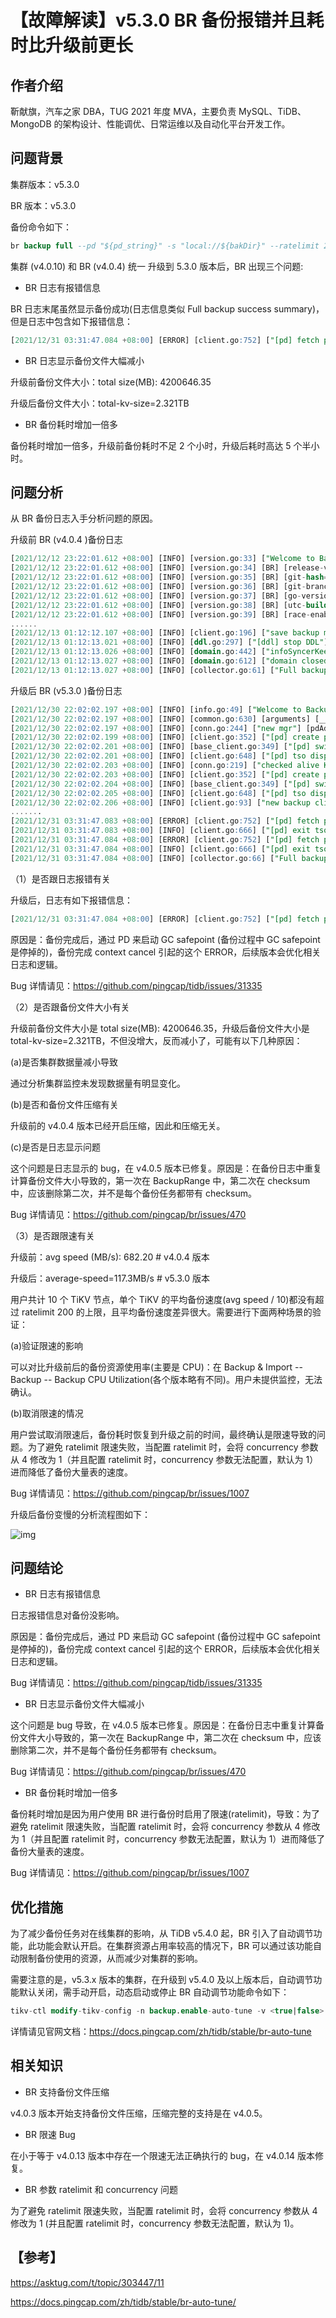 # 【故障解读】v5.3.0 BR 备份报错并且耗时比升级前更长

## 作者介绍

靳献旗，汽车之家 DBA，TUG 2021 年度 MVA，主要负责 MySQL、TiDB、MongoDB 的架构设计、性能调优、日常运维以及自动化平台开发工作。



## 问题背景

集群版本：v5.3.0

BR  版本：v5.3.0

备份命令如下：

```SQL
br backup full --pd "${pd_string}" -s "local://${bakDir}" --ratelimit 200 --log-file backup_full.log
```

集群 (v4.0.10) 和 BR (v4.0.4) 统一 升级到 5.3.0 版本后，BR 出现三个问题:

- BR 日志有报错信息

BR 日志末尾虽然显示备份成功(日志信息类似 Full backup success summary)，但是日志中包含如下报错信息：

```SQL
[2021/12/31 03:31:47.084 +08:00] [ERROR] [client.go:752] ["[pd] fetch pending tso requests error"] [dc-location=global] [error="[PD:client:ErrClientGetTSO]context canceled: context canceled"] [stack="github.com/tikv/pd/client.(*client).handleDispatcher\n\t/nfs/cache/mod/github.com/tikv/pd@v1.1.0-beta.0.20211104095303-69c86d05d379/client/client.go:752"]
```

- BR 日志显示备份文件大幅减小

升级前备份文件大小：total size(MB): 4200646.35

升级后备份文件大小：total-kv-size=2.321TB

- BR 备份耗时增加一倍多

备份耗时增加一倍多，升级前备份耗时不足 2 个小时，升级后耗时高达 5 个半小时。



## 问题分析

从 BR 备份日志入手分析问题的原因。

升级前 BR (v4.0.4 )备份日志

```SQL
[2021/12/12 23:22:01.612 +08:00] [INFO] [version.go:33] ["Welcome to Backup & Restore (BR)"]
[2021/12/12 23:22:01.612 +08:00] [INFO] [version.go:34] [BR] [release-version=v4.0.4]
[2021/12/12 23:22:01.612 +08:00] [INFO] [version.go:35] [BR] [git-hash=c91c79a8431805dcbfda2c7b2612dde6985e564c]
[2021/12/12 23:22:01.612 +08:00] [INFO] [version.go:36] [BR] [git-branch=heads/refs/tags/v4.0.4]
[2021/12/12 23:22:01.612 +08:00] [INFO] [version.go:37] [BR] [go-version=go1.13]
[2021/12/12 23:22:01.612 +08:00] [INFO] [version.go:38] [BR] [utc-build-time="2020-07-31 07:33:17"]
[2021/12/12 23:22:01.612 +08:00] [INFO] [version.go:39] [BR] [race-enabled=false]
......
[2021/12/13 01:12:12.107 +08:00] [INFO] [client.go:196] ["save backup meta"] [path=local:///dbbak/tidbFullBak/mg_tidb_full_20211212232201] [size=24088950][2021/12/13 01:12:13.021 +08:00] [INFO] [ddl.go:384] ["[ddl] DDL closed"] [ID=d57b89e9-b1c0-45a1-9659-becd4249eed3] ["take time"=198.806392ms]
[2021/12/13 01:12:13.021 +08:00] [INFO] [ddl.go:297] ["[ddl] stop DDL"] [ID=d57b89e9-b1c0-45a1-9659-becd4249eed3]
[2021/12/13 01:12:13.026 +08:00] [INFO] [domain.go:442] ["infoSyncerKeeper exited."]
[2021/12/13 01:12:13.027 +08:00] [INFO] [domain.go:612] ["domain closed"] ["take time"=203.963708ms]
[2021/12/13 01:12:13.027 +08:00] [INFO] [collector.go:61] ["Full backup Success summary: total backup ranges: 16901, total success: 16901, total failed: 0, total take(s): 6157.47, total size(MB): 4200646.35, avg speed(MB/s): 682.20,total kv: 47292061388"] ["backup checksum"=7m4.429579554s] ["backup fast checksum"=6.692480306s] ["backup total regions"=55387] [BackupTS=429738563201400858] [Size=637484128247]
```

升级后 BR (v5.3.0 )备份日志

```SQL
[2021/12/30 22:02:02.197 +08:00] [INFO] [info.go:49] ["Welcome to Backup & Restore (BR)"] [release-version=v5.3.0] [git-hash=4a1b2e9fe5b5afb1068c56de47adb07098d768d6] [git-branch=heads/refs/tags/v5.3.0] [go-version=go1.16.4] [utc-build-time="2021-11-24 13:31:09"] [race-enabled=false]
[2021/12/30 22:02:02.197 +08:00] [INFO] [common.go:630] [arguments] [__command="br backup full"] [log-file=backup_full.log] [pd="[172.16.5.225:2379,172.16.5.226:2379,172.16.5.227:2379]"] [ratelimit=200] [storage=local:///dbbak/tidbFullBak/mg_tidb_full_20211230220202]
[2021/12/30 22:02:02.197 +08:00] [INFO] [conn.go:244] ["new mgr"] [pdAddrs=172.16.5.225:2379,172.16.5.226:2379,172.16.5.227:2379]
[2021/12/30 22:02:02.199 +08:00] [INFO] [client.go:352] ["[pd] create pd client with endpoints"] [pd-address="[172.16.5.225:2379,172.16.5.226:2379,172.16.5.227:2379]"]
[2021/12/30 22:02:02.201 +08:00] [INFO] [base_client.go:349] ["[pd] switch leader"] [new-leader=http://172.16.5.226:2379] [old-leader=][2021/12/30 22:02:02.201 +08:00] [INFO] [base_client.go:104] ["[pd] init cluster id"] [cluster-id=6857095228536967924]
[2021/12/30 22:02:02.201 +08:00] [INFO] [client.go:648] ["[pd] tso dispatcher created"] [dc-location=global]
[2021/12/30 22:02:02.203 +08:00] [INFO] [conn.go:219] ["checked alive KV stores"] [aliveStores=9] [totalStores=9]
[2021/12/30 22:02:02.203 +08:00] [INFO] [client.go:352] ["[pd] create pd client with endpoints"] [pd-address="[172.16.5.225:2379,172.16.5.226:2379,172.16.5.227:2379]"]
[2021/12/30 22:02:02.204 +08:00] [INFO] [base_client.go:349] ["[pd] switch leader"] [new-leader=http://172.16.5.226:2379] [old-leader=][2021/12/30 22:02:02.205 +08:00] [INFO] [base_client.go:104] ["[pd] init cluster id"] [cluster-id=6857095228536967924]
[2021/12/30 22:02:02.205 +08:00] [INFO] [client.go:648] ["[pd] tso dispatcher created"] [dc-location=global]
[2021/12/30 22:02:02.206 +08:00] [INFO] [client.go:93] ["new backup client"]
.......
[2021/12/31 03:31:47.083 +08:00] [ERROR] [client.go:752] ["[pd] fetch pending tso requests error"] [dc-location=global] [error="[PD:client:ErrClientGetTSO]context canceled: context canceled"] [stack="github.com/tikv/pd/client.(*client).handleDispatcher\n\t/nfs/cache/mod/github.com/tikv/pd@v1.1.0-beta.0.20211104095303-69c86d05d379/client/client.go:752"]
[2021/12/31 03:31:47.083 +08:00] [INFO] [client.go:666] ["[pd] exit tso dispatcher"] [dc-location=global]
[2021/12/31 03:31:47.084 +08:00] [ERROR] [client.go:752] ["[pd] fetch pending tso requests error"] [dc-location=global] [error="[PD:client:ErrClientGetTSO]context canceled: context canceled"] [stack="github.com/tikv/pd/client.(*client).handleDispatcher\n\t/nfs/cache/mod/github.com/tikv/pd@v1.1.0-beta.0.20211104095303-69c86d05d379/client/client.go:752"]
[2021/12/31 03:31:47.084 +08:00] [INFO] [client.go:666] ["[pd] exit tso dispatcher"] [dc-location=global]
[2021/12/31 03:31:47.084 +08:00] [INFO] [collector.go:66] ["Full backup success summary"] [total-ranges=59720] [ranges-succeed=59720] [ranges-failed=0] [backup-checksum=11m11.760918579s] [backup-fast-checksum=348.085778ms] [backup-total-ranges=17057] [total-take=5h29m44.887146372s] [BackupTS=430144991341838386] [total-kv=24978943921] [total-kv-size=2.321TB] [average-speed=117.3MB/s] [backup-data-size(after-compressed)=679.6GB] [Size=679630218545]
```

（1）是否跟日志报错有关

升级后，日志有如下报错信息：

```SQL
[2021/12/31 03:31:47.084 +08:00] [ERROR] [client.go:752] ["[pd] fetch pending tso requests error"] [dc-location=global] [error="[PD:client:ErrClientGetTSO]context canceled: context canceled"] [stack="github.com/tikv/pd/client.(*client).handleDispatcher\n\t/nfs/cache/mod/github.com/tikv/pd@v1.1.0-beta.0.20211104095303-69c86d05d379/client/client.go:752"]
```

原因是：备份完成后，通过 PD 来启动 GC safepoint (备份过程中 GC safepoint 是停掉的)，备份完成 context cancel 引起的这个 ERROR，后续版本会优化相关日志和逻辑。

Bug 详情请见：https://github.com/pingcap/tidb/issues/31335

（2）是否跟备份文件大小有关

升级前备份文件大小是 total size(MB): 4200646.35，升级后备份文件大小是 total-kv-size=2.321TB，不但没增大，反而减小了，可能有以下几种原因：

(a)是否集群数据量减小导致

通过分析集群监控未发现数据量有明显变化。

(b)是否和备份文件压缩有关

升级前的 v4.0.4 版本已经开启压缩，因此和压缩无关。

(c)是否是日志显示问题

这个问题是日志显示的 bug，在 v4.0.5 版本已修复。原因是：在备份日志中重复计算备份文件大小导致的，第一次在 BackupRange 中，第二次在 checksum 中，应该删除第二次，并不是每个备份任务都带有 checksum。

Bug 详情请见：https://github.com/pingcap/br/issues/470

（3）是否跟限速有关

升级前：avg speed (MB/s): 682.20       # v4.0.4 版本

升级后：average-speed=117.3MB/s     # v5.3.0 版本

用户共计 10 个 TiKV 节点，单个 TiKV 的平均备份速度(avg speed / 10)都没有超过 ratelimit 200 的上限，且平均备份速度差异很大。需要进行下面两种场景的验证：

(a)验证限速的影响

可以对比升级前后的备份资源使用率(主要是 CPU)：在 Backup & Import -- Backup -- Backup CPU Utilization(各个版本略有不同)。用户未提供监控，无法确认。

(b)取消限速的情况

用户尝试取消限速后，备份耗时恢复到升级之前的时间，最终确认是限速导致的问题。为了避免 ratelimit 限速失败，当配置 ratelimit 时，会将 concurrency 参数从 4 修改为 1（并且配置 ratelimit 时，concurrency 参数无法配置，默认为 1）进而降低了备份大量表的速度。

Bug 详情请见：https://github.com/pingcap/br/issues/1007

升级后备份变慢的分析流程图如下：

![img](https://pingcap.feishu.cn/space/api/box/stream/download/asynccode/?code=Y2Q1MjA1ODA3OWVmNzg2ZmUzMjg5N2VjOTZlYWMwMGJfWDVvTEIyQm5JNENDenJuQnh3VU1rbXA1dW56TXpqQW9fVG9rZW46Ym94Y25iRHlETEtzblFkZWdVNVpxcERmelhnXzE2NTAxNjI5ODc6MTY1MDE2NjU4N19WNA)



## 问题结论

- BR 日志有报错信息

日志报错信息对备份没影响。

原因是：备份完成后，通过 PD 来启动 GC safepoint (备份过程中 GC safepoint 是停掉的)，备份完成 context cancel 引起的这个 ERROR，后续版本会优化相关日志和逻辑。

Bug 详情请见：https://github.com/pingcap/tidb/issues/31335

- BR 日志显示备份文件大幅减小

这个问题是 bug 导致，在 v4.0.5 版本已修复。原因是：在备份日志中重复计算备份文件大小导致的，第一次在 BackupRange 中，第二次在 checksum 中，应该删除第二次，并不是每个备份任务都带有 checksum。

Bug 详情请见：https://github.com/pingcap/br/issues/470

- BR 备份耗时增加一倍多

备份耗时增加是因为用户使用 BR 进行备份时启用了限速(ratelimit)，导致：为了避免 ratelimit 限速失败，当配置 ratelimit 时，会将 concurrency 参数从 4 修改为 1（并且配置 ratelimit 时，concurrency 参数无法配置，默认为 1）进而降低了备份大量表的速度。

Bug 详情请见：https://github.com/pingcap/br/issues/1007



## 优化措施

为了减少备份任务对在线集群的影响，从 TiDB v5.4.0 起，BR 引入了自动调节功能，此功能会默认开启。在集群资源占用率较高的情况下，BR 可以通过该功能自动限制备份使用的资源，从而减少对集群的影响。

需要注意的是，v5.3.x 版本的集群，在升级到 v5.4.0 及以上版本后，自动调节功能默认关闭，需手动开启，动态启动或停止 BR 自动调节功能命令如下：

```SQL
tikv-ctl modify-tikv-config -n backup.enable-auto-tune -v <true|false>
```

详情请见官网文档：https://docs.pingcap.com/zh/tidb/stable/br-auto-tune



## 相关知识

- BR 支持备份文件压缩

v4.0.3 版本开始支持备份文件压缩，压缩完整的支持是在 v4.0.5。

- BR 限速 Bug

在小于等于 v4.0.13 版本中存在一个限速无法正确执行的 bug，在 v4.0.14 版本修复。

- BR 参数 ratelimit 和 concurrency 问题

为了避免 ratelimit 限速失败，当配置 ratelimit 时，会将 concurrency 参数从 4 修改为 1 (并且配置 ratelimit 时，concurrency 参数无法配置，默认为 1)。

 

## 【参考】

https://asktug.com/t/topic/303447/11

https://docs.pingcap.com/zh/tidb/stable/br-auto-tune/